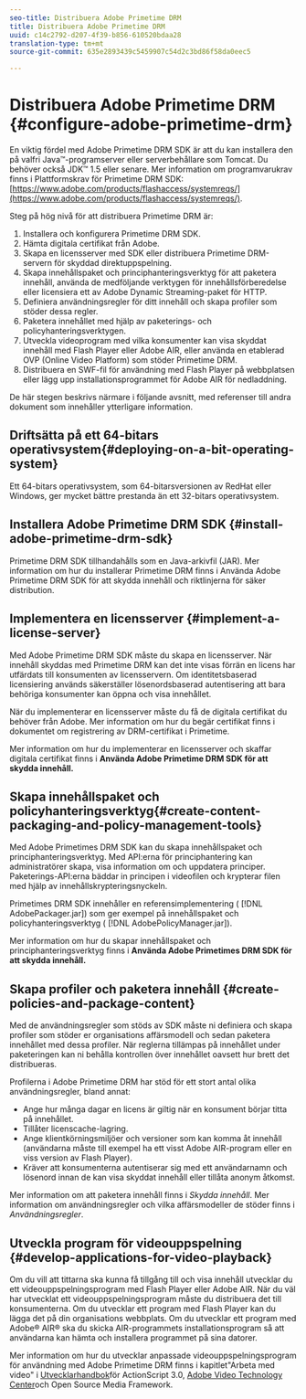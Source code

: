 ```yaml
---
seo-title: Distribuera Adobe Primetime DRM
title: Distribuera Adobe Primetime DRM
uuid: c14c2792-d207-4f39-b856-610520bdaa28
translation-type: tm+mt
source-git-commit: 635e2893439c5459907c54d2c3bd86f58da0eec5

---
```



# Distribuera Adobe Primetime DRM {#configure-adobe-primetime-drm}

En viktig fördel med Adobe Primetime DRM SDK är att du kan installera den på valfri Java™-programserver eller serverbehållare som Tomcat. Du behöver också JDK™ 1.5 eller senare. Mer information om programvarukrav finns i Plattformskrav för Primetime DRM SDK: [https://www.adobe.com/products/flashaccess/systemreqs/](https://www.adobe.com/products/flashaccess/systemreqs/).

Steg på hög nivå för att distribuera Primetime DRM är:

1. Installera och konfigurera Primetime DRM SDK.
1. Hämta digitala certifikat från Adobe.
1. Skapa en licensserver med SDK eller distribuera Primetime DRM-servern för skyddad direktuppspelning.
1. Skapa innehållspaket och principhanteringsverktyg för att paketera innehåll, använda de medföljande verktygen för innehållsförberedelse eller licensiera ett av Adobe Dynamic Streaming-paket för HTTP.
1. Definiera användningsregler för ditt innehåll och skapa profiler som stöder dessa regler.
1. Paketera innehållet med hjälp av paketerings- och policyhanteringsverktygen.
1. Utveckla videoprogram med vilka konsumenter kan visa skyddat innehåll med Flash Player eller Adobe AIR, eller använda en etablerad OVP (Online Video Platform) som stöder Primetime DRM.
1. Distribuera en SWF-fil för användning med Flash Player på webbplatsen eller lägg upp installationsprogrammet för Adobe AIR för nedladdning.

De här stegen beskrivs närmare i följande avsnitt, med referenser till andra dokument som innehåller ytterligare information.

## Driftsätta på ett 64-bitars operativsystem{#deploying-on-a-bit-operating-system}

Ett 64-bitars operativsystem, som 64-bitarsversionen av RedHat eller Windows, ger mycket bättre prestanda än ett 32-bitars operativsystem.

## Installera Adobe Primetime DRM SDK {#install-adobe-primetime-drm-sdk}

Primetime DRM SDK tillhandahålls som en Java-arkivfil (JAR). Mer information om hur du installerar Primetime DRM finns i Använda Adobe Primetime DRM SDK för att skydda innehåll och riktlinjerna för säker distribution.

## Implementera en licensserver {#implement-a-license-server}

Med Adobe Primetime DRM SDK måste du skapa en licensserver. När innehåll skyddas med Primetime DRM kan det inte visas förrän en licens har utfärdats till konsumenten av licensservern. Om identitetsbaserad licensiering används säkerställer lösenordsbaserad autentisering att bara behöriga konsumenter kan öppna och visa innehållet.

När du implementerar en licensserver måste du få de digitala certifikat du behöver från Adobe. Mer information om hur du begär certifikat finns i dokumentet om registrering av DRM-certifikat i Primetime.

Mer information om hur du implementerar en licensserver och skaffar digitala certifikat finns i **Använda Adobe Primetime DRM SDK för att skydda innehåll.**

## Skapa innehållspaket och policyhanteringsverktyg{#create-content-packaging-and-policy-management-tools}

Med Adobe Primetimes DRM SDK kan du skapa innehållspaket och principhanteringsverktyg. Med API:erna för principhantering kan administratörer skapa, visa information om och uppdatera principer. Paketerings-API:erna bäddar in principen i videofilen och krypterar filen med hjälp av innehållskrypteringsnyckeln.

Primetimes DRM SDK innehåller en referensimplementering ( [!DNL AdobePackager.jar]) som ger exempel på innehållspaket och policyhanteringsverktyg ( [!DNL AdobePolicyManager.jar]).

Mer information om hur du skapar innehållspaket och principhanteringsverktyg finns i **Använda Adobe Primetimes DRM SDK för att skydda innehåll.**

## Skapa profiler och paketera innehåll {#create-policies-and-package-content}

Med de användningsregler som stöds av SDK måste ni definiera och skapa profiler som stöder er organisations affärsmodell och sedan paketera innehållet med dessa profiler. När reglerna tillämpas på innehållet under paketeringen kan ni behålla kontrollen över innehållet oavsett hur brett det distribueras.

Profilerna i Adobe Primetime DRM har stöd för ett stort antal olika användningsregler, bland annat:

* Ange hur många dagar en licens är giltig när en konsument börjar titta på innehållet.
* Tillåter licenscache-lagring.
* Ange klientkörningsmiljöer och versioner som kan komma åt innehåll (användarna måste till exempel ha ett visst Adobe AIR-program eller en viss version av Flash Player).
* Kräver att konsumenterna autentiserar sig med ett användarnamn och lösenord innan de kan visa skyddat innehåll eller tillåta anonym åtkomst.

Mer information om att paketera innehåll finns i *Skydda innehåll*. Mer information om användningsregler och vilka affärsmodeller de stöder finns i *Användningsregler*.

## Utveckla program för videouppspelning {#develop-applications-for-video-playback}

Om du vill att tittarna ska kunna få tillgång till och visa innehåll utvecklar du ett videouppspelningsprogram med Flash Player eller Adobe AIR. När du väl har utvecklat ett videouppspelningsprogram måste du distribuera det till konsumenterna. Om du utvecklar ett program med Flash Player kan du lägga det på din organisations webbplats. Om du utvecklar ett program med Adobe® AIR® ska du skicka AIR-programmets installationsprogram så att användarna kan hämta och installera programmet på sina datorer.

Mer information om hur du utvecklar anpassade videouppspelningsprogram för användning med Adobe Primetime DRM finns i kapitlet&quot;Arbeta med video&quot; i [Utvecklarhandbok](https://help.adobe.com/en_US/as3/dev/WS9936fa0d5984e93b3f4f38ec1272a447844-8000.html)för ActionScript 3.0, [Adobe Video Technology Center](https://www.adobe.com/devnet/video/)och Open Source Media Framework.